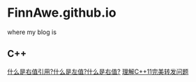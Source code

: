 # FinnAwe.github.io

where my blog is

## C++ 
[什么是右值引用?什么是左值?什么是右值?](./左值右值和右值引用.md)
[理解C++11完美转发问题](./完美转发问题.md)
